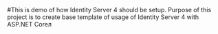 #This is demo of how Identity Server 4 should be setup. 
Purpose of this project is to create base template of usage of Identity Server 4 with ASP.NET Coreл
